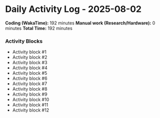 # Daily Activity Log - 2025-08-02

**Coding (WakaTime):** 192 minutes
**Manual work (Research/Hardware):** 0 minutes
**Total Time:** 192 minutes

### Activity Blocks
- Activity block #1
- Activity block #2
- Activity block #3
- Activity block #4
- Activity block #5
- Activity block #6
- Activity block #7
- Activity block #8
- Activity block #9
- Activity block #10
- Activity block #11
- Activity block #12
